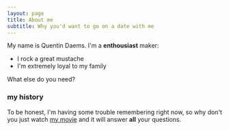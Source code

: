 ```yaml
---
layout: page
title: About me
subtitle: Why you'd want to go on a date with me
---
```


My name is Quentin Daems. I'm a **enthousiast** maker:

- I rock a great mustache
- I'm extremely loyal to my family

What else do you need?

### my history

To be honest, I'm having some trouble remembering right now, so why don't you just watch [my movie](http://en.wikipedia.org/wiki/The_Princess_Bride_%28film%29) and it will answer **all** your questions.
